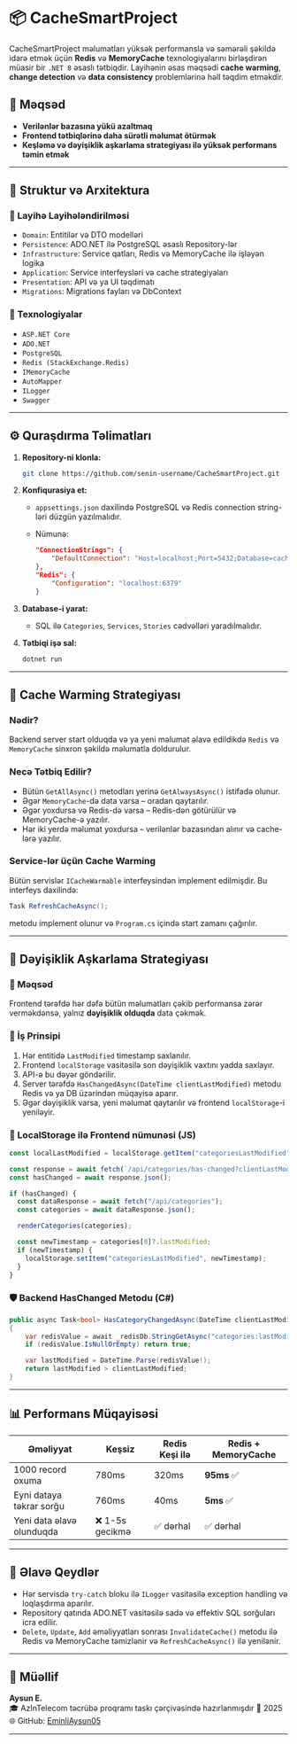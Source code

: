 # 📦 CacheSmartProject

CacheSmartProject məlumatları yüksək performansla və səmərəli şəkildə idarə etmək üçün **Redis** və **MemoryCache** texnologiyalarını birləşdirən müasir bir `.NET 8` əsaslı tətbiqdir. Layihənin əsas məqsədi **cache warming**, **change detection** və **data consistency** problemlərinə həll təqdim etməkdir.

## 🚀 Məqsəd

* **Verilənlər bazasına yükü azaltmaq**
* **Frontend tətbiqlərinə daha sürətli məlumat ötürmək**
* **Keşləmə və dəyişiklik aşkarlama strategiyası ilə yüksək performans təmin etmək**

---

## 📁 Struktur və Arxitektura

### 🔹 Layihə Layihələndirilməsi

* `Domain`: Entitilər və DTO modelləri
* `Persistence`: ADO.NET ilə PostgreSQL əsaslı Repository-lər
* `Infrastructure`: Service qatları, Redis və MemoryCache ilə işləyən logika
* `Application`: Service interfeysləri və cache strategiyaları
* `Presentation`: API və ya UI təqdimatı
* `Migrations`: Migrations fayları və DbContext

### 🔹 Texnologiyalar

* `ASP.NET Core`
* `ADO.NET`
* `PostgreSQL`
* `Redis (StackExchange.Redis)`
* `IMemoryCache`
* `AutoMapper`
* `ILogger`
* `Swagger` 

---

## ⚙️ Quraşdırma Təlimatları

1. **Repository-ni klonla:**

   ```bash
   git clone https://github.com/senin-username/CacheSmartProject.git
   ```

2. **Konfiqurasiya et:**

   * `appsettings.json` daxilində PostgreSQL və Redis connection string-ləri düzgün yazılmalıdır.
   * Nümunə:

     ```json
     "ConnectionStrings": {
         "DefaultConnection": "Host=localhost;Port=5432;Database=cache_db;Username=postgres;Password=1234"
     },
     "Redis": {
         "Configuration": "localhost:6379"
     }
     ```

3. **Database-i yarat:**

   * SQL ilə `Categories`, `Services`, `Stories` cədvəlləri yaradılmalıdır.

4. **Tətbiqi işə sal:**

   ```bash
   dotnet run
   ```

---

## 🧠 Cache Warming Strategiyası

### Nədir?

Backend server start olduqda və ya yeni məlumat əlavə edildikdə `Redis` və `MemoryCache` sinxron şəkildə məlumatla doldurulur.

### Necə Tətbiq Edilir?

* Bütün `GetAllAsync()` metodları yerinə `GetAlwaysAsync()` istifadə olunur.
* Əgər `MemoryCache`-də data varsa – oradan qaytarılır.
* Əgər yoxdursa və Redis-də varsa – Redis-dən götürülür və MemoryCache-ə yazılır.
* Hər iki yerdə məlumat yoxdursa – verilənlər bazasından alınır və cache-lərə yazılır.

### Service-lər üçün Cache Warming

Bütün servislər `ICacheWarmable` interfeysindən implement edilmişdir. Bu interfeys daxilində:

```csharp
Task RefreshCacheAsync();
```

metodu implement olunur və `Program.cs` içində start zamanı çağırılır.

---

## 🔄 Dəyişiklik Aşkarlama Strategiyası

### 🎯 Məqsəd

Frontend tərəfdə hər dəfə bütün məlumatları çəkib performansa zərər verməkdənsə, yalnız **dəyişiklik olduqda** data çəkmək.

### 🧩 İş Prinsipi

1. Hər entitidə `LastModified` timestamp saxlanılır.
2. Frontend `localStorage` vasitəsilə son dəyişiklik vaxtını yadda saxlayır.
3. API-ə bu dəyər göndərilir.
4. Server tərəfdə `HasChangedAsync(DateTime clientLastModified)` metodu Redis və ya DB üzərindən müqayisə aparır.
5. Əgər dəyişiklik varsa, yeni məlumat qaytarılır və frontend `localStorage`-i yeniləyir.

### 💾 LocalStorage ilə Frontend nümunəsi (JS)

```js
const localLastModified = localStorage.getItem("categoriesLastModified");

const response = await fetch(`/api/categories/has-changed?clientLastModified=${localLastModified}`);
const hasChanged = await response.json();

if (hasChanged) {
  const dataResponse = await fetch("/api/categories");
  const categories = await dataResponse.json();

  renderCategories(categories);

  const newTimestamp = categories[0]?.lastModified;
  if (newTimestamp) {
    localStorage.setItem("categoriesLastModified", newTimestamp);
  }
}
```

### 🛡 Backend HasChanged Metodu (C#)

```csharp
public async Task<bool> HasCategoryChangedAsync(DateTime clientLastModified)
{
    var redisValue = await _redisDb.StringGetAsync("categories:lastModified");
    if (redisValue.IsNullOrEmpty) return true;

    var lastModified = DateTime.Parse(redisValue!);
    return lastModified > clientLastModified;
}
```

---

## 📊 Performans Müqayisəsi

| Əməliyyat                 | Keşsiz         | Redis Keşi ilə | Redis + MemoryCache |
| ------------------------- | -------------- | -------------- | ------------------- |
| 1000 record oxuma         | 780ms          | 320ms          | **95ms** ✅          |
| Eyni dataya təkrar sorğu  | 760ms          | 40ms           | **5ms** ✅           |
| Yeni data əlavə olunduqda | ❌ 1-5s gecikmə | ✅ dərhal       | ✅ dərhal            |

---

## 🧹 Əlavə Qeydlər

* Hər servisdə `try-catch` bloku ilə `ILogger` vasitəsilə exception handling və loqlaşdırma aparılır.
* Repository qatında ADO.NET vasitəsilə sadə və effektiv SQL sorğuları icra edilir.
* `Delete`, `Update`, `Add` əməliyyatları sonrası `InvalidateCache()` metodu ilə Redis və MemoryCache təmizlənir və `RefreshCacheAsync()` ilə yenilənir.

---

## 👤 Müəllif

**Aysun E.**  
🎓 AzInTelecom təcrübə proqramı taskı çərçivəsində hazırlanmışdır 
📅 2025  
🌐 GitHub: [EminliAysun05](https://github.com/EminliAysun05)

---



